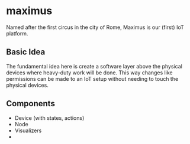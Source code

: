 # maximus
Named after the first circus in the city of Rome, Maximus is our (first) IoT platform.

## Basic Idea
The fundamental idea here is create a software layer above the physical devices where heavy-duty work will be done. This way changes like permissions can be made to an IoT setup without needing to touch the physical devices.

## Components
* Device (with states, actions)
* Node
* Visualizers
*
